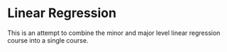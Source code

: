 # Linear Regression

This is an attempt to combine the minor and major level linear regression
course into a single course.
